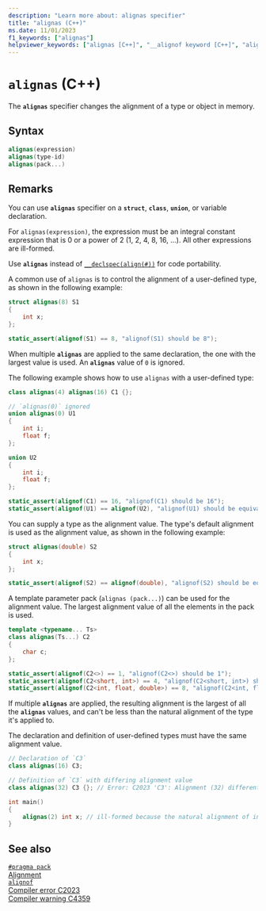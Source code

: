 ```yaml
---
description: "Learn more about: alignas specifier"
title: "alignas (C++)"
ms.date: 11/01/2023
f1_keywords: ["alignas"]
helpviewer_keywords: ["alignas [C++]", "__alignof keyword [C++]", "alignof [C++]", "types [C++], alignment requirements"]
---
```

# `alignas` (C++)

The **`alignas`** specifier changes the alignment of a type or object in memory.

## Syntax

```cpp
alignas(expression)
alignas(type-id)
alignas(pack...)
```

## Remarks

You can use **`alignas`** specifier on a **`struct`**, **`class`**, **`union`**, or variable declaration.

For `alignas(expression)`, the expression must be an integral constant expression that is 0 or a power of 2 (1, 2, 4, 8, 16, ...). All other expressions are ill-formed.

Use **`alignas`** instead of [`__declspec(align(#))`](align-cpp.md) for code portability.

A common use of `alignas` is to control the alignment of a user-defined type, as shown in the following example:

```cpp
struct alignas(8) S1
{
    int x;
};

static_assert(alignof(S1) == 8, "alignof(S1) should be 8");
```

When multiple **`alignas`** are applied to the same declaration, the one with the largest value is used. An **`alignas`** value of `0` is ignored.

The following example shows how to use `alignas` with a user-defined type:

```cpp
class alignas(4) alignas(16) C1 {};

// `alignas(0)` ignored
union alignas(0) U1
{
    int i;
    float f;
};

union U2
{
    int i;
    float f;
};

static_assert(alignof(C1) == 16, "alignof(C1) should be 16");
static_assert(alignof(U1) == alignof(U2), "alignof(U1) should be equivalent to alignof(U2)");
```

You can supply a type as the alignment value. The type's default alignment is used as the alignment value, as shown in the following example:

```cpp
struct alignas(double) S2
{
    int x;
};

static_assert(alignof(S2) == alignof(double), "alignof(S2) should be equivalent to alignof(double)");
```

A template parameter pack (`alignas (pack...)`) can be used for the alignment value. The largest alignment value of all the elements in the pack is used.

```cpp
template <typename... Ts>
class alignas(Ts...) C2
{
    char c;
};

static_assert(alignof(C2<>) == 1, "alignof(C2<>) should be 1");
static_assert(alignof(C2<short, int>) == 4, "alignof(C2<short, int>) should be 4");
static_assert(alignof(C2<int, float, double>) == 8, "alignof(C2<int, float, double>) should be 8");
```

If multiple **`alignas`** are applied, the resulting alignment is the largest of all the **`alignas`** values, and can't be less than the natural alignment of the type it's applied to.

The declaration and definition of user-defined types must have the same alignment value.

```cpp
// Declaration of `C3`
class alignas(16) C3;

// Definition of `C3` with differing alignment value
class alignas(32) C3 {}; // Error: C2023 'C3': Alignment (32) different from prior declaration (16)

int main()
{
    alignas(2) int x; // ill-formed because the natural alignment of int is 4
}
```

## See also

[`#pragma pack`](../preprocessor/pack.md)\
[Alignment](../cpp/alignment-cpp-declarations.md)\
[`alignof`](alignof-operator.md)\
[Compiler error C2023](../error-messages/compiler-errors-1/compiler-error-c2023.md)\
[Compiler warning C4359](../error-messages/compiler-warnings/compiler-warning-level-3-c4359.md)

